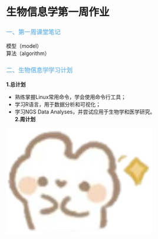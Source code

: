 # 生物信息学第一周作业
### <span style="color: #85C1E9;">一、第一周课堂笔记</span>
模型（model）  
算法（algorithm）
###  <span style="color: #85C1E9;">二、生物信息学学习计划</span>
**1.总计划**
  * 熟练掌握Linux常用命令，学会使用命令行工具；
  * 学习R语言，用于数据分析和可视化；
  * 学习NGS Data Analyses，并尝试应用于生物学和医学研究。  
**2.周计划**  
   
![可爱兔子](https://github.com/Joyee001/2025bioinfo/raw/main/images/兔子笑.jpg)
